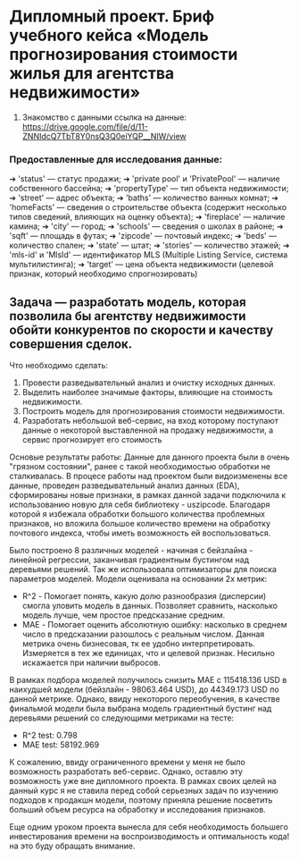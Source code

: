 # Дипломный проект. Бриф учебного кейса «Модель прогнозирования стоимости жилья для агентства недвижимости»

1. Знакомство с данными
ссылка на данные: https://drive.google.com/file/d/11-ZNNIdcQ7TbT8Y0nsQ3Q0eiYQP__NIW/view

### Предоставленные для исследования данные:

➔ 'status' — статус продажи;
➔ 'private pool' и 'PrivatePool' — наличие собственного бассейна;
➔ 'propertyType' — тип объекта недвижимости;
➔ 'street' — адрес объекта;
➔ 'baths' — количество ванных комнат;
➔ 'homeFacts' — сведения о строительстве объекта (содержит несколько типов сведений, влияющих на оценку объекта);
➔ 'fireplace' — наличие камина;
➔ 'city' — город;
➔ 'schools' — сведения о школах в районе;
➔ 'sqft' — площадь в футах;
➔ 'zipcode' — почтовый индекс;
➔ 'beds' — количество спален;
➔ 'state' — штат;
➔ 'stories' — количество этажей;
➔ 'mls-id' и 'MlsId' — идентификатор MLS (Multiple Listing Service, система мультилистинга);
➔ 'target' — цена объекта недвижимости (целевой признак, который
необходимо спрогнозировать)

## Задача — разработать модель, которая позволила бы агентству недвижимости обойти конкурентов по скорости и качеству совершения сделок.

Что необходимо сделать:
1) Провести разведывательный анализ и очистку исходных данных.
2) Выделить наиболее значимые факторы, влияющие на стоимость недвижимости.
3) Построить модель для прогнозирования стоимости недвижимости.
4) Разработать небольшой веб-сервис, на вход которому поступают данные о некоторой выставленной на продажу недвижимости, а сервис прогнозирует его стоимость

Основые результаты работы:
Данные для данного проекта были в очень "грязном состоянии", ранее с такой необходимостью обработки не сталкивалась.
В процесе работы над проектом были видоизменены все данные, проведен разведывательный анализ данных (EDA), сформированы новые признаки, в рамках данной задачи подключила к использованию новую для себя библиотеку - uszipcode. Благодаря которой я избежала обработки большого количества проблемных признаков, но вложила большое количество времени на обработку почтового индекса, чтобы иметь возможность ей воспользоваться.

Было построено 8 различных моделей - начиная с бейзлайна - линейной регрессии, заканчивая градиентным бустингом над деревьями решений. Так же использовала оптимизаторы для поиска параметров моделей. 
Модели оценивала на основании 2х метрик: 
- R^2 - Помогает понять, какую долю разнообразия (дисперсии) смогла уловить модель в данных. Позволяет сравнить, насколько модель лучше, чем простое предсказание средним.
- MAE - Помогает оценить абсолютную ошибку: насколько в среднем число в предсказании разошлось с реальным числом. Данная метрика очень бизнесовая, тк ее удобно
интерпретировать. Измеряется в тех же единицах, что и целевой признак. Несильно искажается при наличии выбросов.

В рамках подбора моделей получилось снизить MAE с 115418.136 USD в наихудшей модели (бейзлайн - 98063.464 USD), до 44349.173 USD по данной метрике.
Однако, ввиду некоторого переобучения, в качестве финальмой модели была выбрана модель градиентный бустинг над деревьями решений со следующими метриками на тесте:
- R^2  test: 0.798
- MAE  test: 58192.969


К сожалению, ввиду ограниченного времени у меня не было возможность разработать веб-сервис. Однако, оставлю эту возможность уже вне дипломного проекта.
В рамках своих целей на данный курс я не ставила перед собой серьезных задач по изучению подходов к продакшн модели, поэтому приняла решение посветить больший объем ресурса на обработку и исследования признаков.

Еще одним уроком проекта вынесла для себя необходимость большего инвестирования времени на воспроизводимость и оптимальность кода! на это буду обращать внимание.

